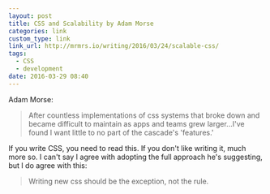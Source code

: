```yaml
---
layout: post
title: CSS and Scalability by Adam Morse
categories: link
custom_type: link
link_url: http://mrmrs.io/writing/2016/03/24/scalable-css/
tags:
  - CSS
  - development
date: 2016-03-29 08:40
---
```

Adam Morse:

> After countless implementations of css systems that broke down and became difficult to maintain as apps and teams grew larger...I've found I want little to no part of the cascade's 'features.'

If you write CSS, you need to read this. If you don't like writing it, much more so. I can't say I agree with adopting the full approach he's suggesting, but I do agree with this:

> Writing new css should be the exception, not the rule.
